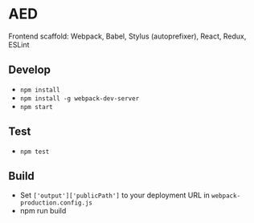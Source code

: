 # AED
Frontend scaffold: Webpack, Babel, Stylus (autoprefixer), React, Redux, ESLint

## Develop
* `npm install`
* `npm install -g webpack-dev-server`
* `npm start`

## Test
* `npm test`

## Build
* Set `['output']['publicPath']` to your deployment URL in `webpack-production.config.js`
* npm run build
